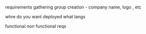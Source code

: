requirements gathering
group creation - company name, logo , etc

whre do you want deployed
what langs

functional
non functional reqs